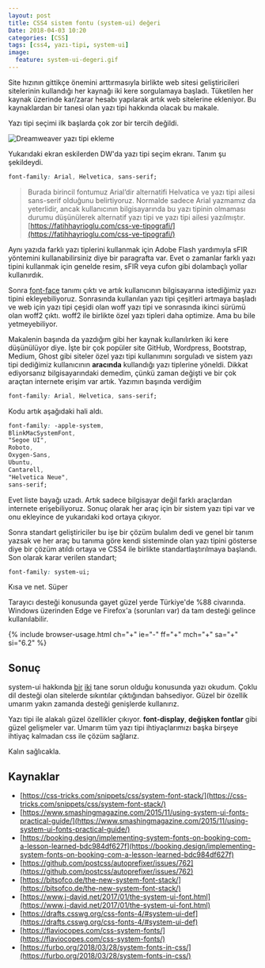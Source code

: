 ```yaml
---
layout: post
title: CSS4 sistem fontu (system-ui) değeri
Date: 2018-04-03 10:20
categories: [CSS]
tags: [css4, yazı-tipi, system-ui]
image:
  feature: system-ui-degeri.gif
---
```


Site hızının gittikçe önemini arttırmasıyla birlikte web sitesi geliştiricileri sitelerinin kullandığı her kaynağı iki kere sorgulamaya başladı. Tüketilen her kaynak üzerinde kar/zarar hesabı yapılarak artık web sitelerine ekleniyor. Bu kaynaklardan bir tanesi olan yazı tipi hakkında olacak bu makale.

Yazı tipi seçimi ilk başlarda çok zor bir tercih değildi. 

![Dreamweaver yazı tipi ekleme](https://fatihhayrioglu.com/images/dw_format_text-min.jpg)

Yukarıdaki ekran eskilerden DW'da yazı tipi seçim ekranı. Tanım şu şekildeydi.

```css
font-family: Arial, Helvetica, sans-serif;
```

> Burada birincil fontumuz Arial’dir alternatifi Helvatica ve yazı tipi ailesi sans-serif olduğunu belirtiyoruz. Normalde sadece Arial yazmamız da yeterlidir, ancak kullanıcının bilgisayarında bu yazı tipinin olmaması durumu düşünülerek alternatif yazı tipi ve yazı tipi ailesi yazılmıştır. [https://fatihhayrioglu.com/css-ve-tipografi/](https://fatihhayrioglu.com/css-ve-tipografi/)

Aynı yazıda farklı yazı tiplerini kullanmak için Adobe Flash yardımıyla sFIR yöntemini kullanabilirsiniz diye bir paragrafta var. Evet o zamanlar farklı yazı tipini kullanmak için genelde resim, sFIR veya cufon gibi dolambaçlı yollar kullanırdık.

Sonra [font-face](https://fatihhayrioglu.com/woff2-ve-font-face-tanimini-iki-satira-indirmek/) tanımı çıktı ve artık kullanıcının bilgisayarına istediğimiz yazı tipini ekleyebiliyoruz. Sonrasında kullanılan yazı tipi çeşitleri artmaya başladı ve web için yazı tipi çeşidi olan woff yazı tipi ve sonrasında ikinci sürümü olan woff2 çıktı. woff2 ile birlikte özel yazı tipleri daha optimize. Ama bu bile yetmeyebiliyor.

Makalenin başında da yazdığım gibi her kaynak kullanılırken iki kere düşünülüyor diye. İşte bir çok popüler site GitHub, Wordpress, Bootstrap, Medium, Ghost gibi siteler özel yazı tipi kullanımını sorguladı ve sistem yazı tipi dediğimiz kullanıcının **aracında** kullandığı yazı tiplerine yöneldi. Dikkat ediyorsanız bilgisayarındaki demedim, çünkü zaman değişti ve bir çok araçtan internete erişim var artık. Yazımın başında verdiğim 

```css
font-family: Arial, Helvetica, sans-serif;
```

Kodu artık aşağıdaki hali aldı.

```css
font-family: -apple-system,
BlinkMacSystemFont,
"Segoe UI",
Roboto,
Oxygen-Sans,
Ubuntu,
Cantarell,
"Helvetica Neue",
sans-serif;
```

Evet liste bayağı uzadı. Artık sadece bilgisayar değil farklı araçlardan internete erişebiliyoruz. Sonuç olarak her araç için bir sistem yazı tipi var ve onu ekleyince de yukarıdaki kod ortaya çıkıyor.

Sonra standart geliştiriciler bu işe bir çözüm bulalım dedi ve genel bir tanım yazsak ve her araç bu tanıma göre kendi sisteminde olan yazı tipini gösterse diye bir çözüm atıldı ortaya ve CSS4 ile birlikte standartlaştırılmaya başlandı. Son olarak karar verilen standart;

```css
font-family: system-ui;
```

Kısa ve net. Süper

Tarayıcı desteği konusunda gayet güzel yerde Türkiye'de %88 civarında. Windows üzerinden Edge ve Firefox'a (sorunları var) da tam desteği gelince kullanılabilir.

{% include browser-usage.html ch="+" ie="-" ff="+" mch="+" sa="+" si="6.2" %}

## Sonuç 

system-ui hakkında [bir](https://infinnie.github.io/blog/2017/systemui.html) [iki](https://github.com/twbs/bootstrap/pull/22377) tane sorun olduğu konusunda yazı okudum. Çoklu dil desteği olan sitelerde sıkıntılar çıktığından bahsediyor. Güzel bir özellik umarım yakın zamanda desteği genişlerde kullanırız.

Yazı tipi ile alakalı güzel özellikler çıkıyor. **font-display**, **değişken fontlar** gibi güzel gelişmeler var. Umarım tüm yazı tipi ihtiyaçlarımızı  başka birşeye ihtiyaç kalmadan css ile çözüm sağlarız.

Kalın sağlıcakla.

## Kaynaklar

 - [https://css-tricks.com/snippets/css/system-font-stack/](https://css-tricks.com/snippets/css/system-font-stack/)
 - [https://www.smashingmagazine.com/2015/11/using-system-ui-fonts-practical-guide/](https://www.smashingmagazine.com/2015/11/using-system-ui-fonts-practical-guide/)
 - [https://booking.design/implementing-system-fonts-on-booking-com-a-lesson-learned-bdc984df627f](https://booking.design/implementing-system-fonts-on-booking-com-a-lesson-learned-bdc984df627f)
 - [https://github.com/postcss/autoprefixer/issues/762](https://github.com/postcss/autoprefixer/issues/762)
 - [https://bitsofco.de/the-new-system-font-stack/](https://bitsofco.de/the-new-system-font-stack/)
 - [https://www.j-david.net/2017/01/the-system-ui-font.html](https://www.j-david.net/2017/01/the-system-ui-font.html)
 - [https://drafts.csswg.org/css-fonts-4/#system-ui-def](https://drafts.csswg.org/css-fonts-4/#system-ui-def)
 - [https://flaviocopes.com/css-system-fonts/](https://flaviocopes.com/css-system-fonts/)
 - [https://furbo.org/2018/03/28/system-fonts-in-css/](https://furbo.org/2018/03/28/system-fonts-in-css/)
